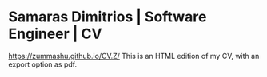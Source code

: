 # Samaras Dimitrios | Software Engineer | CV

https://zummashu.github.io/CV.Z/
This is an HTML edition of my CV, with an export option as pdf.
